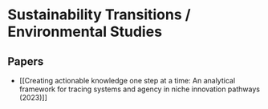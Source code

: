 # Sustainability Transitions / Environmental Studies

## Papers

- [[Creating actionable knowledge one step at a time: An analytical framework for tracing systems and agency in niche innovation pathways (2023)]]
